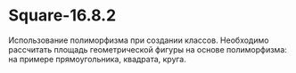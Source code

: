 # Square-16.8.2
Использование полиморфизма при создании классов.
Необходимо рассчитать площадь геометрической фигуры на основе полиморфизма:
на примере прямоугольника, квадрата, круга. 

